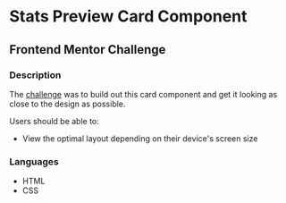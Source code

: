 # Stats Preview Card Component
## Frontend Mentor Challenge

### Description

The [challenge](https://www.frontendmentor.io/challenges/stats-preview-card-component-8JqbgoU62) was to build out this card component and get it looking as close to the design as possible.

Users should be able to:

* View the optimal layout depending on their device's screen size

### Languages

* HTML
* CSS